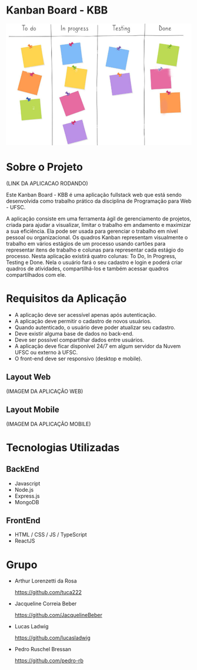 # Kanban Board - KBB

![Kanban Board](https://github.com/tuca222/KanbanBoardWeb/blob/main/board.jpg)

# Sobre o Projeto
 
 (LINK DA APLICACAO RODANDO)

Este Kanban Board - KBB é uma aplicação fullstack web que está sendo desenvolvida como trabalho prático da disciplina de Programação para Web - UFSC.

A aplicação consiste em uma ferramenta ágil de gerenciamento de projetos, criada para ajudar a visualizar, limitar o trabalho em andamento e maximizar a sua eficiência. Ela pode ser usada para gerenciar o trabalho em nível pessoal ou organizacional. Os quadros Kanban representam visualmente o trabalho em vários estágios de um processo usando cartões para representar itens de trabalho e colunas para representar cada estágio do processo. 
Nesta aplicação existirá quatro colunas: To Do, In Progress, Testing e Done. Nela o usuário fará o seu cadastro e login e poderá criar quadros de atividades, compartilhá-los e também acessar quadros compartilhados com ele.

# Requisitos da Aplicação
 - A aplicação deve ser acessível apenas após autenticação.
 - A aplicação deve permitir o cadastro de novos usuários.
 - Quando autenticado, o usuário deve poder atualizar seu cadastro.
 - Deve existir alguma base de dados no back-end.
 - Deve ser possível compartilhar dados entre usuários.
 - A aplicação deve ficar disponível 24/7 em algum servidor da Nuvem UFSC ou externo à UFSC.
 - O front-end deve ser responsivo (desktop e mobile).

## Layout Web

 (IMAGEM DA APLICAÇÃO WEB)

## Layout Mobile

 (IMAGEM DA APLICAÇÃO MOBILE)

# Tecnologias Utilizadas
## BackEnd
- Javascript
- Node.js
- Express.js
- MongoDB

## FrontEnd
- HTML / CSS / JS / TypeScript
- ReactJS

# Grupo

- Arthur Lorenzetti da Rosa 

    https://github.com/tuca222
- Jacqueline Correia Beber 

    https://github.com/JacquelineBeber
- Lucas Ladwig

    https://github.com/lucasladwig
- Pedro Ruschel Bressan

    https://github.com/pedro-rb

